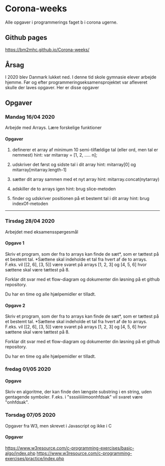 # Corona-weeks
Alle opgaver i programmerings faget b i corona ugerne.

## Github pages
https://bm2mhc.github.io/Corona-weeks/

## Årsag

I 2020 blev Danmark lukket ned. I denne tid skole gymnasie elever arbejde hjemme. Før og efter programmeringseksamensprojektet var afleveret skulle der laves opgaver. Her er disse opgaver

## Opgaver

### Mandag 16/04 2020
Arbejde med Arrays. Lære forskelige funktioner
#### Opgaver
1. definerer et array af minimum 10 semi-tilfældige tal (eller ord, men tal er nemmest)
hint: var mitarray = [1, 2, ..... n];

2. udskriver det først og sidste tal i dit array
hint: mitarray[0] og mitarray[mitarray.length-1]

3. sætter dit array sammen med et nyt array
hint: mitarray.concat(nytarray)

4. adskiller de to arrays igen
hint: brug slice-metoden

5. finder og udskriver positionen på et bestemt tal i dit array
hint: brug indexOf-metoden
---
### Tirsdag 28/04 2020
Arbejdet med eksamensspørgesmål
#### Opgave 1
Skriv et program, som der fra to arrays kan finde de sæt*, som er tættest på et bestemt tal.
*Sættene skal indeholde et tal fra hvert af de to arrays.
F.eks. vil [[2, 6], [3, 5]] være svaret på arrays [1, 2, 3] og [4, 5, 6] hvor sættene skal være tættest på 8.

Forklar dit svar med et flow-diagram og dokumenter din løsning på et github repository.

Du har en time og alle hjælpemidler er tilladt.

#### Opgave 2
Skriv et program, som der fra to arrays kan finde de sæt*, som er tættest på et bestemt tal.
*Sættene skal indeholde et tal fra hvert af de to arrays.
F.eks. vil [[2, 6], [3, 5]] være svaret på arrays [1, 2, 3] og [4, 5, 6] hvor sættene skal være tættest på 8.

Forklar dit svar med et flow-diagram og dokumenter din løsning på et github repository.

Du har en time og alle hjælpemidler er tilladt.

### fredag 01/05 2020

#### Opgave
Skriv en algoritme, der kan finde den længste substring i en string, uden gentagende symboler.
F.eks. i "ssssiiiiiimoonhfdsak" vil svaret være "onhfdsak".

### Torsdag 07/05 2020
Opgaver fra W3, men skrevet i Javascript og ikke i C
#### Opgaver 
https://www.w3resource.com/c-programming-exercises/basic-algo/index.php
https://www.w3resource.com/c-programming-exercises/practice/index.php
